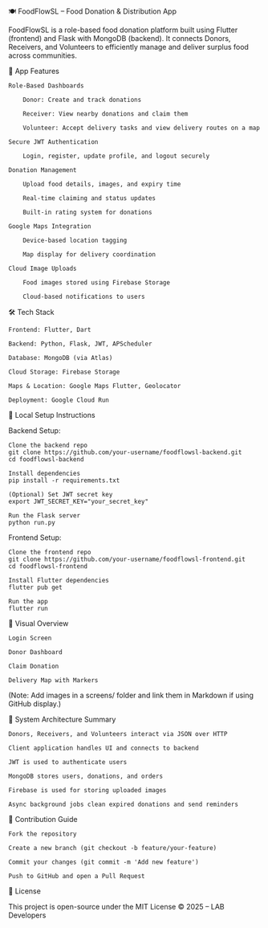 🍽️ FoodFlowSL – Food Donation & Distribution App

FoodFlowSL is a role-based food donation platform built using Flutter (frontend) and Flask with MongoDB (backend). It connects Donors, Receivers, and Volunteers to efficiently manage and deliver surplus food across communities.

📱 App Features

    Role-Based Dashboards

        Donor: Create and track donations

        Receiver: View nearby donations and claim them

        Volunteer: Accept delivery tasks and view delivery routes on a map

    Secure JWT Authentication

        Login, register, update profile, and logout securely

    Donation Management

        Upload food details, images, and expiry time

        Real-time claiming and status updates

        Built-in rating system for donations

    Google Maps Integration

        Device-based location tagging

        Map display for delivery coordination

    Cloud Image Uploads

        Food images stored using Firebase Storage

        Cloud-based notifications to users

🛠️ Tech Stack

    Frontend: Flutter, Dart

    Backend: Python, Flask, JWT, APScheduler

    Database: MongoDB (via Atlas)

    Cloud Storage: Firebase Storage

    Maps & Location: Google Maps Flutter, Geolocator

    Deployment: Google Cloud Run

🚀 Local Setup Instructions

Backend Setup:

    Clone the backend repo
    git clone https://github.com/your-username/foodflowsl-backend.git
    cd foodflowsl-backend

    Install dependencies
    pip install -r requirements.txt

    (Optional) Set JWT secret key
    export JWT_SECRET_KEY="your_secret_key"

    Run the Flask server
    python run.py

Frontend Setup:

    Clone the frontend repo
    git clone https://github.com/your-username/foodflowsl-frontend.git
    cd foodflowsl-frontend

    Install Flutter dependencies
    flutter pub get

    Run the app
    flutter run

📸 Visual Overview

    Login Screen

    Donor Dashboard

    Claim Donation

    Delivery Map with Markers

(Note: Add images in a screens/ folder and link them in Markdown if using GitHub display.)

🧠 System Architecture Summary

    Donors, Receivers, and Volunteers interact via JSON over HTTP

    Client application handles UI and connects to backend

    JWT is used to authenticate users

    MongoDB stores users, donations, and orders

    Firebase is used for storing uploaded images

    Async background jobs clean expired donations and send reminders

🤝 Contribution Guide

    Fork the repository

    Create a new branch (git checkout -b feature/your-feature)

    Commit your changes (git commit -m 'Add new feature')

    Push to GitHub and open a Pull Request

📄 License

This project is open-source under the MIT License
© 2025 – LAB Developers
